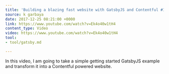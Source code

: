 ```yaml
---
title: 'Building a blazing fast website with GatsbyJS and Contentful #1 - YouTube'
source: k garbaya
date: 2017-12-25 08:21:00 +0000
link: https://www.youtube.com/watch?v=Ek4o40w1tH4
content_type: Video
video: https://www.youtube.com/watch?v=Ek4o40w1tH4
tool:
- tool/gatsby.md

---
```

In this video, I am going to take a simple getting started GatsbyJS example and transform it into a Contentful powered website.

